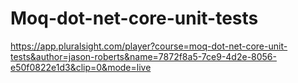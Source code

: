 # Moq-dot-net-core-unit-tests
https://app.pluralsight.com/player?course=moq-dot-net-core-unit-tests&author=jason-roberts&name=7872f8a5-7ce9-4d2e-8056-e50f0822e1d3&clip=0&mode=live
